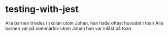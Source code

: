 # testing-with-jest

Alla barnen trivdes i skolan utom Johan, han hade oftast huvudet i toan
Alla barnen var på sommarlov utom Johan han var inlåst på toan
